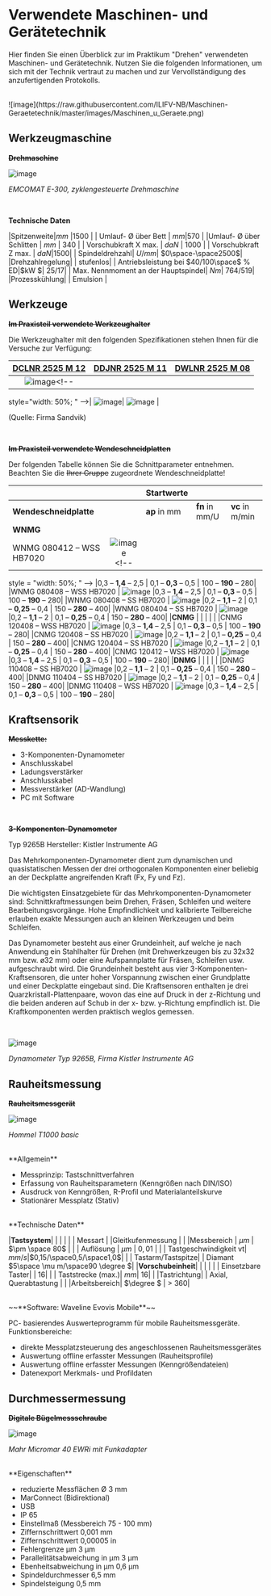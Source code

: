 <!--

author:   Nancy Brinkmann, Ronny Stolze

email:    nancy.brinkmann@hs-magdeburg.de, ronny.stolze@hs-magdeburg.de

version:  11.20

language: de

narrator: DE FEMALE

comment:  Maschinen- und Gerätetechnik

-->

# Verwendete Maschinen- und Gerätetechnik

Hier finden Sie einen Überblick zur im Praktikum "Drehen" verwendeten Maschinen-    und Gerätetechnik. Nutzen Sie die folgenden Informationen, um sich mit der Technik vertraut zu machen und zur Vervollständigung des anzufertigenden Protokolls.

<br>
![image](https://raw.githubusercontent.com/ILIFV-NB/Maschinen-Geraetetechnik/master/images/Maschinen_u_Geraete.png)<!--
style = "width: 75%; "
-->

## Werkzeugmaschine

~~**Drehmaschine**~~

![image](https://raw.githubusercontent.com/ILIFV-NB/Maschinen-Geraetetechnik/master/images/EMCO.jpg)<!--
style = "width: 75%; "
-->

*EMCOMAT E-300, zyklengesteuerte Drehmaschine*

<br>

**Technische Daten**

|Spitzenweite|$mm$ |$1500$ |
| Umlauf- $\text{\O}$ über Bett | $mm$|$570$ |
|Umlauf- $\text{\O}$ über Schlitten | $mm$ | $340$ |
| Vorschubkraft X max. | $daN$ | $1000$ |
| Vorschubkraft Z max. | $daN$|$1500$|
| Spindeldrehzahl| $U/mm$| $0\space-\space2500$|
|Drehzahlregelung| | stufenlos|
| Antriebsleistung bei $40/100\space$ % ED|$kW $| $25/17$|
| Max. Nennmoment an der Hauptspindel| $Nm$| $764/519$|
|Prozesskühlung| | Emulsion |


## Werkzeuge

~~**Im Praxisteil verwendete Werkzeughalter**~~

Die Werkzeughalter mit den folgenden Spezifikationen stehen Ihnen für die Versuche zur Verfügung:

| [DCLNR 2525 M 12](https://www.sandvik.coromant.com/de-de/products/Pages/productdetails.aspx?c=DCLNR%202525M%2012) | [DDJNR 2525 M 11](https://www.sandvik.coromant.com/de-de/products/Pages/productdetails.aspx?c=DDJNR%202525M%2011)  | [DWLNR 2525 M 08](https://www.sandvik.coromant.com/de-de/products/Pages/productdetails.aspx?c=DWLNR%202525M%2008#query=%7B%22n%22:%22Tool%20Item%22,%22l%22:%22%22,%22r%22:%5B%7B%22n%22:%22TIBPAvailability%22,%22v%22:%5B%7B%22n%22:%22Available%22%7D%5D%7D%5D,%22c%22:%5B%5D%7D)|
|:---:|:---:|:---:
| ![image](https://raw.githubusercontent.com/ILIFV-NB/Maschinen-Geraetetechnik/master/images/DCLNR2525M12.png)<!--
style="width: 50%; "
-->| ![image](https://raw.githubusercontent.com/ILIFV-NB/Maschinen-Geraetetechnik/master/images/DDJNR2525M11.png)<!--
style="width: 50%; "
-->|  ![image](https://raw.githubusercontent.com/ILIFV-NB/Maschinen-Geraetetechnik/master/images/DWLNR2525M08.png)<!--
style="width: 50%; "
--> |

(Quelle: Firma Sandvik)

<br/>

~~**Im Praxisteil verwendete Wendeschneidplatten**~~

Der folgenden Tabelle können Sie die Schnittparameter entnehmen. Beachten Sie die ~~Ihrer Gruppe~~ zugeordnete Wendeschneidplatte!


|  |  | Startwerte | | |
|--- |:---: |--- |--- | ---|
| **Wendeschneidplatte** | | **ap** in mm | **fn** in mm/U | **vc** in m/min |
| **WNMG** | | | | |
|WNMG 080412 – WSS HB7020 | ![image](https://raw.githubusercontent.com/ILIFV-NB/Maschinen-Geraetetechnik/master/images/WNMG-080412-WSS.png)<!--
style = "width: 50%; "
--> |0,3 – **1,4** – 2,5  | 0,1 – **0,3** – 0,5 | 100 – **190** – 280|
|WNMG 080408 – WSS HB7020 | ![image](https://raw.githubusercontent.com/ILIFV-NB/Maschinen-Geraetetechnik/master/images/WNMG-080408-WSS.png)<!--
style = "width: 50%; "
--> |0,3 – **1,4** – 2,5  | 0,1 – **0,3** – 0,5 | 100 – **190** – 280|
|WNMG 080408 – SS HB7020 | ![image](https://raw.githubusercontent.com/ILIFV-NB/Maschinen-Geraetetechnik/master/images/WNMG-080408-SS.png)<!--
style = "width: 50%; "
--> |0,2 – **1,1** – 2  | 0,1 – **0,25** – 0,4 | 150 – **280** – 400|
|WNMG 080404 – SS HB7020 | ![image](https://raw.githubusercontent.com/ILIFV-NB/Maschinen-Geraetetechnik/master/images/WNMG-080404-SS.png)<!--
style = "width: 50%; "
--> |0,2 – **1,1** – 2  | 0,1 – **0,25** – 0,4 | 150 – **280** – 400|
|**CNMG** | | | | |
|CNMG 120408 – WSS HB7020 | ![image](https://raw.githubusercontent.com/ILIFV-NB/Maschinen-Geraetetechnik/master/images/CNMG-120408-WSS.png)<!--
style = "width: 50%; "
--> |0,3 – **1,4** – 2,5  | 0,1 – **0,3** – 0,5 | 100 – **190** – 280|
|CNMG 120408 – SS HB7020 | ![image](https://raw.githubusercontent.com/ILIFV-NB/Maschinen-Geraetetechnik/master/images/CNMG-120408-SS.png)<!--
style = "width: 60%; "
--> |0,2 – **1,1** – 2  | 0,1 – **0,25** – 0,4 | 150 – **280** – 400|
|CNMG 120404 – SS HB7020 | ![image](https://raw.githubusercontent.com/ILIFV-NB/Maschinen-Geraetetechnik/master/images/CNMG-120404-SS.png)<!--
style = "width: 50%; "
--> |0,2 – **1,1** – 2  | 0,1 – **0,25** – 0,4 | 150 – **280** – 400|
|CNMG 120412 – WSS HB7020 | ![image](https://raw.githubusercontent.com/ILIFV-NB/Maschinen-Geraetetechnik/master/images/CNMG-120412-WSS.png)<!--
style = "width: 50%; "
--> |0,3 – **1,4** – 2,5  | 0,1 – **0,3** – 0,5 | 100 – **190** – 280|
|**DNMG** | | | | |
|DNMG 110408 – SS HB7020 | ![image](https://raw.githubusercontent.com/ILIFV-NB/Maschinen-Geraetetechnik/master/images/DNMG-110408-SS.png)<!--
style = "width: 40%; "
--> |0,2 – **1,1** – 2  | 0,1 – **0,25** – 0,4 | 150 – **280** – 400|
|DNMG 110404 – SS HB7020 | ![image](https://raw.githubusercontent.com/ILIFV-NB/Maschinen-Geraetetechnik/master/images/DNMG-110404-SS.png)<!--
style = "width: 40%; "
--> |0,2 – **1,1** – 2  | 0,1 – **0,25** – 0,4 | 150 – **280** – 400|
|DNMG 110408 – WSS HB7020 | ![image](https://raw.githubusercontent.com/ILIFV-NB/Maschinen-Geraetetechnik/master/images/DNMG-110408-WSS.png)<!--
style = "width: 40%; "
--> |0,3 – **1,4** – 2,5  | 0,1 – **0,3** – 0,5 | 100 – **190** – 280|


## Kraftsensorik

**~~Messkette:~~**

* 3-Komponenten-Dynamometer
* Anschlusskabel
* Ladungsverstärker
* Anschlusskabel
* Messverstärker (AD-Wandlung)
* PC mit Software

<br/>

**~~3-Komponenten-Dynamometer~~**

Typ 9265B
Hersteller: Kistler Instrumente AG

Das Mehrkomponenten-Dynamometer dient zum dynamischen und quasistatischen Messen der drei orthogonalen Komponenten einer beliebig an der Deckplatte angreifenden Kraft (Fx, Fy und Fz).

Die wichtigsten Einsatzgebiete für das Mehrkomponenten-Dynamometer sind:
Schnittkraftmessungen beim Drehen, Fräsen, Schleifen und weitere Bearbeitungsvorgänge.
Hohe Empfindlichkeit und kalibrierte Teilbereiche erlauben exakte Messungen auch an kleinen Werkzeugen und beim Schleifen.

Das Dynamometer besteht aus einer Grundeinheit, auf welche je nach Anwendung ein Stahlhalter für Drehen (mit Drehwerkzeugen bis zu 32x32 mm bzw. ø32 mm) oder eine Aufspannplatte für Fräsen, Schleifen usw. aufgeschraubt wird. Die Grundeinheit besteht aus vier 3-Komponenten-Kraftsensoren, die unter hoher Vorspannung zwischen einer Grundplatte und einer Deckplatte eingebaut sind. Die Kraftsensoren enthalten je drei Quarzkristall-Plattenpaare, wovon das eine auf Druck in der z-Richtung und die beiden anderen auf Schub in der x- bzw. y-Richtung empfindlich ist. Die Kraftkomponenten werden praktisch weglos gemessen.

<br/>

![image](https://raw.githubusercontent.com/ILIFV-NB/Maschinen-Geraetetechnik/master/images/Kistler-9265B_1.png)<!--
style = "width: 40%; "
-->

*Dynamometer Typ 9265B, Firma Kistler Instrumente AG*


## Rauheitsmessung

~~**Rauheitsmessgerät**~~

![image](https://raw.githubusercontent.com/ILIFV-NB/Maschinen-Geraetetechnik/master/images/HommelT1000basic-gr.png)<!--
style = "width: 60%; "
-->


*Hommel T1000 basic*

<br>
**Allgemein**

* Messprinzip: Tastschnittverfahren
* Erfassung von Rauheitsparametern (Kenngrößen nach DIN/ISO)
* Ausdruck von Kenngrößen, R-Profil und Materialanteilskurve
* Stationärer Messplatz (Stativ)

<br>
**Technische Daten**

|**Tastsystem**| | | |
| | Messart | |Gleitkufenmessung |
| |Messbereich | $\mu m$ | $\pm \space 80$ |
| | Auflösung | $\mu m$ | $0,01$ |
| | Tastgeschwindigkeit vt| $mm/s$|$0,15/\space0,5/\space1,0$|
| | Tastarm/Tastspitze| | Diamant $5\space \mu m/\space90 \degree $|
|**Vorschubeinheit**| | | |
| | Einsetzbare Taster| | $16$|
| | Taststrecke (max.)| $mm$| $16$|
| |Tastrichtung| | Axial, Querabtastung |
| |Arbeitsbereich| $\degree $ | > $360$|


<br/>
~~**Software: Waveline Evovis Mobile**~~<br>

PC- basierendes Auswerteprogramm für  mobile Rauheitsmessgeräte. Funktionsbereiche: <br>

* direkte Messplatzsteuerung des angeschlossenen Rauheitsmessgerätes
* Auswertung offline erfasster Messungen (Rauheitsprofile)
* Auswertung offline erfasster Messungen (Kenngrößendateien)
* Datenexport Merkmals- und Profildaten

## Durchmessermessung

~~**Digitale Bügelmessschraube**~~

![image](https://raw.githubusercontent.com/ILIFV-NB/Maschinen-Geraetetechnik/master/images/DBM-Mahr_Micromar_EWRi.png)<!--
style = "width: 60%; "
-->

*Mahr Micromar 40 EWRi mit Funkadapter*

<br>
**Eigenschaften**

* reduzierte Messflächen Ø 3 mm
* MarConnect (Bidirektional)
* USB
* IP 65
* Einstellmaß (Messbereich 75 - 100 mm)
* Ziffernschrittwert	0,001 mm
* Ziffernschrittwert	0,00005 in
* Fehlergrenze µm	3 µm
* Parallelitätsabweichung in µm	3 µm
* Ebenheitsabweichung in µm	0,6 µm
* Spindeldurchmesser	6,5 mm
* Spindelsteigung	0,5 mm
